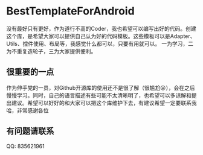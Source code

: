 # BestTemplateForAndroid
没有最好只有更好，作为道行不高的Coder，我也希望可以编写出好的代码。创建这个库，是希望大家可以提供自己认为好的代码模板。这些模板可以是Adapter、Utils、控件使用、布局等，我感觉什么都可以，只要有用就可以。
一为学习，二为不重复造轮子，三为大家提供便利。
## 很重要的一点
作为伸手党的一员，对Github开源库的使用还不是很了解（很尴尬😝），会在之后慢慢学习。同时，自己的语言描述有些可能不太清晰明了，也希望可以多谅解和提出建议。希望可以好好的和大家可以把这个库维护下去，有建议希望一定要联系我哈，非常感谢各位
## 有问题请联系
QQ: 835621961
